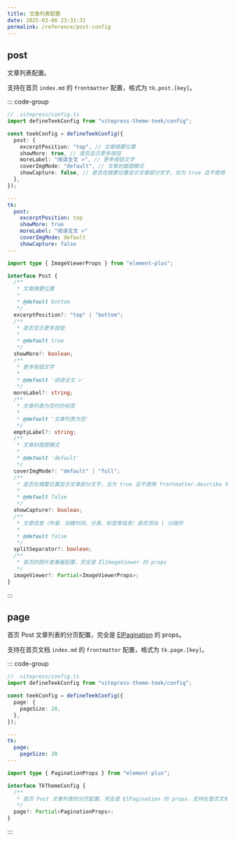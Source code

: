 ```yaml
---
title: 文章列表配置
date: 2025-03-08 23:31:31
permalink: /reference/post-config
---
```


## post

文章列表配置。

支持在首页 `index.md` 的 `frontmatter` 配置，格式为 `tk.post.[key]`。

::: code-group

```ts [config.ts]
// .vitepress/config.ts
import defineTeekConfig from "vitepress-theme-teek/config";

const teekConfig = defineTeekConfig({
  post: {
    excerptPosition: "top", // 文章摘要位置
    showMore: true, // 是否显示更多按钮
    moreLabel: "阅读全文 >", // 更多按钮文字
    coverImgMode: "default", // 文章封面图模式
    showCapture: false, // 是否在摘要位置显示文章部分文字，当为 true 且不使用 frontmatter.describe 和 <!-- more --> 时，会自动截取前 400 个字符作为摘要
  },
});
```

```yaml [index.md]
---
tk:
  post:
    excerptPosition: top
    showMore: true
    moreLabel: "阅读全文 >"
    coverImgMode: default
    showCapture: false
---
```

```ts [配置项]
import type { ImageViewerProps } from "element-plus";

interface Post {
  /**
   * 文章摘要位置
   *
   * @default bottom
   */
  excerptPosition?: "top" | "bottom";
  /**
   * 是否显示更多按钮
   *
   * @default true
   */
  showMore?: boolean;
  /**
   * 更多按钮文字
   *
   * @default '阅读全文 >'
   */
  moreLabel?: string;
  /**
   * 文章列表为空时的标签
   *
   * @default '文章列表为空'
   */
  emptyLabel?: string;
  /**
   * 文章封面图模式
   *
   * @default 'default'
   */
  coverImgMode?: "default" | "full";
  /**
   * 是否在摘要位置显示文章部分文字，当为 true 且不使用 frontmatter.describe 和 <!-- more --> 时，会自动截取前 400 个字符作为摘要
   *
   * @default false
   */
  showCapture?: boolean;
  /**
   * 文章信息（作者、创建时间、分类、标签等信息）是否添加 | 分隔符
   *
   * @default false
   */
  splitSeparator?: boolean;
  /**
   * 首页的图片查看器配置，完全是 ElImageViewer 的 props
   */
  imageViewer?: Partial<ImageViewerProps>;
}
```

:::

## page

首页 Post 文章列表的分页配置，完全是 [ElPagination](https://element-plus.org/zh-CN/component/pagination.html#api) 的 props。

支持在首页文档 `index.md` 的 `frontmatter` 配置，格式为 `tk.page.[key]`。

::: code-group

```ts [config.ts]
// .vitepress/config.ts
import defineTeekConfig from "vitepress-theme-teek/config";

const teekConfig = defineTeekConfig({
  page: {
    pageSize: 20,
  },
});
```

```yaml [index.md]
---
tk:
  page:
    pageSize: 20
---
```

```ts [配置项]
import type { PaginationProps } from "element-plus";

interface TkThemeConfig {
  /**
   * 首页 Post 文章列表的分页配置，完全是 ElPagination 的 props，支持在首页文档 index.md 的 frontmatter 配置，格式为 tk.page.[key]
   */
  page?: Partial<PaginationProps>;
}
```

:::
